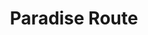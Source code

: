 --- 
title: "Paradise Route"
publishdate: "2019-4-6T16:48:46+02:00"
src: "https://365manga.net/manga/paradise-route"
image: "https://data.365manga.net/images/thumbnails/24255-paradise-route.jpg"
description: "Written by Mia One day, an angel princess named Gatsu Hime was looking down on Earth and ended up falling down. While she fell, two feathers fell from her wings. One from the left and one from the right. The two feathers went into twin brothers, Taihou and Emiya Nagatsuka. Because of the loss of her feathers, she lost her wings. Gatsu was banished from heaven until she could retrieve…"
---